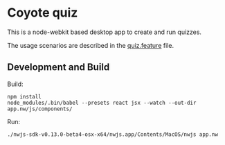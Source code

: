 Coyote quiz
============

This is a node-webkit based desktop app to create and run quizzes.

The usage scenarios are described in the [quiz.feature](quiz.feature) file.

Development and Build
----------------------

Build:

    npm install
    node_modules/.bin/babel --presets react jsx --watch --out-dir app.nw/js/components/

Run:

    ./nwjs-sdk-v0.13.0-beta4-osx-x64/nwjs.app/Contents/MacOS/nwjs app.nw
